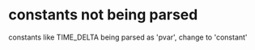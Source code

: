 # constants not being parsed
constants like TIME_DELTA being parsed as 'pvar', change to 'constant' 